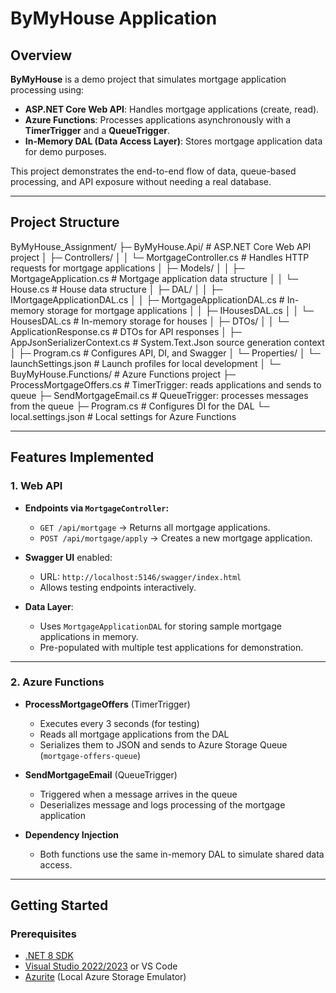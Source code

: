 # ByMyHouse Application

## Overview
**ByMyHouse** is a demo project that simulates mortgage application processing using:

- **ASP.NET Core Web API**: Handles mortgage applications (create, read).  
- **Azure Functions**: Processes applications asynchronously with a **TimerTrigger** and a **QueueTrigger**.  
- **In-Memory DAL (Data Access Layer)**: Stores mortgage application data for demo purposes.  

This project demonstrates the end-to-end flow of data, queue-based processing, and API exposure without needing a real database.

---

## Project Structure

ByMyHouse_Assignment/
├─ ByMyHouse.Api/                  # ASP.NET Core Web API project
│  ├─ Controllers/
│  │  └─ MortgageController.cs     # Handles HTTP requests for mortgage applications
│  ├─ Models/
│  │  ├─ MortgageApplication.cs    # Mortgage application data structure
│  │  └─ House.cs                  # House data structure
│  ├─ DAL/
│  │  ├─ IMortgageApplicationDAL.cs
│  │  ├─ MortgageApplicationDAL.cs # In-memory storage for mortgage applications
│  │  ├─ IHousesDAL.cs
│  │  └─ HousesDAL.cs              # In-memory storage for houses
│  ├─ DTOs/
│  │  └─ ApplicationResponse.cs    # DTOs for API responses
│  ├─ AppJsonSerializerContext.cs  # System.Text.Json source generation context
│  ├─ Program.cs                   # Configures API, DI, and Swagger
│  └─ Properties/
│     └─ launchSettings.json       # Launch profiles for local development
│
└─ BuyMyHouse.Functions/           # Azure Functions project
   ├─ ProcessMortgageOffers.cs     # TimerTrigger: reads applications and sends to queue
   ├─ SendMortgageEmail.cs         # QueueTrigger: processes messages from the queue
   ├─ Program.cs                   # Configures DI for the DAL
   └─ local.settings.json          # Local settings for Azure Functions

---

## Features Implemented

### 1. Web API
- **Endpoints via `MortgageController`:**
  - `GET /api/mortgage` → Returns all mortgage applications.
  - `POST /api/mortgage/apply` → Creates a new mortgage application.  

- **Swagger UI** enabled:
  - URL: `http://localhost:5146/swagger/index.html`
  - Allows testing endpoints interactively.

- **Data Layer**:  
  - Uses `MortgageApplicationDAL` for storing sample mortgage applications in memory.  
  - Pre-populated with multiple test applications for demonstration.

---

### 2. Azure Functions
- **ProcessMortgageOffers** (TimerTrigger)
  - Executes every 3 seconds (for testing)  
  - Reads all mortgage applications from the DAL  
  - Serializes them to JSON and sends to Azure Storage Queue (`mortgage-offers-queue`)  

- **SendMortgageEmail** (QueueTrigger)
  - Triggered when a message arrives in the queue  
  - Deserializes message and logs processing of the mortgage application  

- **Dependency Injection**
  - Both functions use the same in-memory DAL to simulate shared data access.

---

## Getting Started

### Prerequisites
- [.NET 8 SDK](https://dotnet.microsoft.com/download)
- [Visual Studio 2022/2023](https://visualstudio.microsoft.com/) or VS Code
- [Azurite](https://github.com/Azure/Azurite) (Local Azure Storage Emulator)
